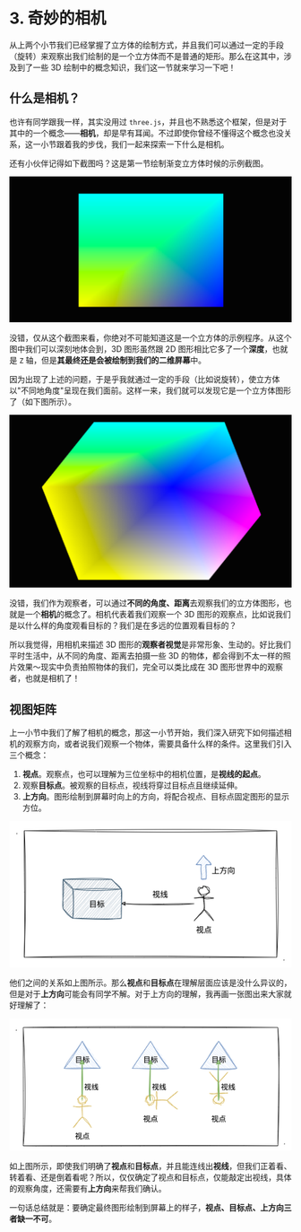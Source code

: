 # 3. 奇妙的相机

从上两个小节我们已经掌握了立方体的绘制方式，并且我们可以通过一定的手段（旋转）来观察出我们绘制的是一个立方体而不是普通的矩形。那么在这其中，涉及到了一些 3D 绘制中的概念知识，我们这一节就来学习一下吧！

## 什么是相机？

也许有同学跟我一样，其实没用过 `three.js`，并且也不熟悉这个框架，但是对于其中的一个概念——**相机**，却是早有耳闻。不过即使你曾经不懂得这个概念也没关系，这一小节跟着我的步伐，我们一起来探索一下什么是相机。

还有小伙伴记得如下截图吗？这是第一节绘制渐变立方体时候的示例截图。

![3.1](../../public/images/fifth/3.1.png)

没错，仅从这个截图来看，你绝对不可能知道这是一个立方体的示例程序。从这个图中我们可以深刻地体会到，3D 图形虽然跟 2D 图形相比它多了一个**深度**，也就是 `Z` 轴，但是**其最终还是会被绘制到我们的二维屏幕**中。

因为出现了上述的问题，于是乎我就通过一定的手段（比如说旋转），使立方体以"不同地角度"呈现在我们面前。这样一来，我们就可以发现它是一个立方体图形了（如下图所示）。

![3.2](../../public/images/fifth/3.2.png)

没错，我们作为观察者，可以通过**不同的角度、距离**去观察我们的立方体图形，也就是一个**相机**的概念了。相机代表着我们观察一个 3D 图形的观察点，比如说我们是以什么样的角度观看目标的？我们是在多远的位置观看目标的？

所以我觉得，用相机来描述 3D 图形的**观察者视觉**是非常形象、生动的。好比我们平时生活中，从不同的角度、距离去拍摄一些 3D 的物体，都会得到不太一样的照片效果～现实中负责拍照物体的我们，完全可以类比成在 3D 图形世界中的观察者，也就是相机了！

## 视图矩阵

上一小节中我们了解了相机的概念，那这一小节开始，我们深入研究下如何描述相机的观察方向，或者说我们观察一个物体，需要具备什么样的条件。这里我们引入三个概念：
1. **视点**。观察点，也可以理解为三位坐标中的相机位置，是**视线的起点**。
2. 观察**目标点**。被观察的目标点，视线将穿过目标点且继续延伸。
3. **上方向**。图形绘制到屏幕时向上的方向，将配合视点、目标点固定图形的显示方位。

![3.3](../../public/images/fifth/3.3.png)

他们之间的关系如上图所示。那么**视点**和**目标点**在理解层面应该是没什么异议的，但是对于**上方向**可能会有同学不解。对于上方向的理解，我再画一张图出来大家就好理解了：

![3.4](../../public/images/fifth/3.4.png)

如上图所示，即使我们明确了**视点**和**目标点**，并且能连线出**视线**，但我们正着看、转着看、还是倒着看呢？所以，仅仅确定了视点和目标点，仅能敲定出视线，具体的观察角度，还需要有**上方向**来帮我们确认。

一句话总结就是：要确定最终图形绘制到屏幕上的样子，**视点、目标点、上方向三者缺一不可**。


